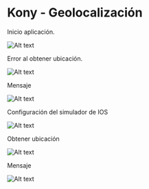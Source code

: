 # Kony - Geolocalización

Inicio aplicación.

![Alt text](https://lh3.googleusercontent.com/-q6NwzdO8Z7M/VsP6dW0XBoI/AAAAAAAAD1M/Ey-0f1QsrZ4/s512-Ic42/Captura%252520de%252520pantalla%2525202016-02-16%252520a%252520las%25252011.35.06%252520p.m..png "1")

Error al obtener ubicación.

![Alt text](https://lh3.googleusercontent.com/-o18oYNyaGyY/VsP6dcBIQvI/AAAAAAAAD1M/xwPKATq6FrA/s512-Ic42/Captura%252520de%252520pantalla%2525202016-02-16%252520a%252520las%25252011.35.15%252520p.m..png "2")

Mensaje

![Alt text](https://lh3.googleusercontent.com/-XkhI2oHFKsw/VsP6dVVbBDI/AAAAAAAAD1M/x4875bmtknI/s699-Ic42/Captura%252520de%252520pantalla%2525202016-02-16%252520a%252520las%25252011.35.22%252520p.m..png "3")

Configuración del simulador de IOS

![Alt text](https://lh3.googleusercontent.com/-YbOz_BGEPqU/VsP6eLHxB7I/AAAAAAAAD1M/O2IEWr_jt6s/s462-Ic42/Captura%252520de%252520pantalla%2525202016-02-16%252520a%252520las%25252011.36.06%252520p.m..png "4")

Obtener ubicación

![Alt text](https://lh3.googleusercontent.com/-6HuuEsB5Izs/VsP6dwYIWWI/AAAAAAAAD1M/VAu_wX9b1ek/s512-Ic42/Captura%252520de%252520pantalla%2525202016-02-16%252520a%252520las%25252011.35.58%252520p.m..png "5")

Mensaje

![Alt text](https://lh3.googleusercontent.com/--qvbUI-PifA/VsP6d1XA_2I/AAAAAAAAD1M/VYDkv8pZ85I/s637-Ic42/Captura%252520de%252520pantalla%2525202016-02-16%252520a%252520las%25252011.35.49%252520p.m..png "5")
